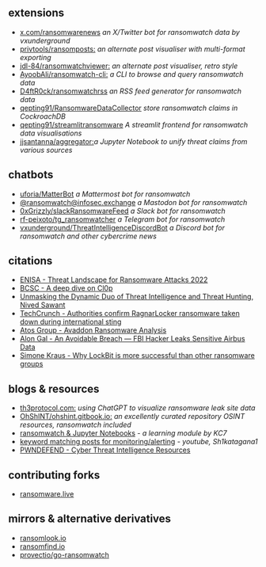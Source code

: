 ## extensions
- [x.com/ransomwarenews](https://twitter.com/ransomwarenews) _an X/Twitter bot for ransomwatch data by vxunderground_
- [privtools/ransomposts:](https://privtools.github.io/ransomposts/) _an alternate post visualiser with multi-format exporting_
- [jdl-84/ransomwatchviewer:](https://jdl-84.github.io/RansomWatchViewer/) _an alternate post visualiser, retro style_
- [AyoobAli/ransomwatch-cli:](https://github.com/AyoobAli/ransomwatch-cli) _a CLI to browse and query ransomwatch data_
- [D4ftR0ck/ransomwatchrss](https://github.com/D4ftR0ck/ransomwatchrss) _an RSS feed generator for ransomwatch data_
- [qepting91/RansomwareDataCollector](https://github.com/qepting91/RansomwareDataCollector) _store ransomwatch claims in CockroachDB_
- [qepting91/streamlitransomware](https://github.com/qepting91/streamlitransomware) _A streamlit frontend for ransomwatch data visualisations_
- [jjsantanna/aggregator:](https://github.com/jjsantanna/aggregator_crawlers_lists_ransomware_groups_leaksites)_a Jupyter Notebook to unify threat claims from various sources_

## chatbots
- [uforia/MatterBot](https://github.com/uforia/MatterBot) _a Mattermost bot for ransomwatch_
- [@ransomwatch@infosec.exchange](https://infosec.exchange/@ransomwatch) _a Mastodon bot for ransomwatch_
- [0xGrizzly/slackRansomwareFeed](https://github.com/0xGrizzly/slackRansomwareFeed) _a Slack bot for ransomwatch_
- [rf-peixoto/tg_ransomwatcher](https://github.com/rf-peixoto/Studies/blob/main/Code/Python/tg_ransomwatcher.py) _a Telegram bot for ransomwatch_
- [vxunderground/ThreatIntelligenceDiscordBot](https://github.com/vxunderground/ThreatIntelligenceDiscordBot) _a Discord bot for ransomwatch and other cybercrime news_

## citations

- [ENISA - Threat Landscape for Ransomware Attacks 2022](https://www.enisa.europa.eu/publications/enisa-threat-landscape-for-ransomware-attacks)
- [BCSC - A deep dive on Cl0p](https://www.zibersegurtasun.eus/sites/default/files/2023-03/BCSC-Malware-Clop_V1-TLPClear_0.pdf)
- [Unmasking the Dynamic Duo of Threat Intelligence and Threat Hunting, Nived Sawant](https://medium.com/@DefenderX/the-art-of-threat-hunting-c1b045da7e5)
- [TechCrunch - Authorities confirm RagnarLocker ransomware taken down during international sting](https://techcrunch.com/2023/10/20/ragnarlocker-ransomware-dark-web-portal-seized-in-international-sting)
- [Atos Group - Avaddon Ransomware Analysis](https://atos.net/en/lp/securitydive/avaddon-ransomware-analysis)
- [Alon Gal - An Avoidable Breach — FBI Hacker Leaks Sensitive Airbus Data](https://underthebreach.medium.com/an-avoidable-breach-fbi-hacker-leaks-sensitive-airbus-data-7cebd3b1de7a)
- [Simone Kraus - Why LockBit is more successful than other ransomware groups](https://medium.com/@simone.kraus/why-lockbit-is-more-successful-than-other-ransomware-groups-40976e088618)

## blogs & resources

- [th3protocol.com:](https://www.th3protocol.com/2022/ChatGPT-LeakSite-Analysis) _using ChatGPT to visualize ransomware leak site data_
- [OhShINT/ohshint.gitbook.io:](https://ohshint.gitbook.io/oh-shint-its-a-blog/) _an excellently curated repository OSINT resources, ransomwatch included_
- [ransomwatch & Jupyter Notebooks](https://kc7cyber.com/learning-module/keeping-up-to-date-with-ransomware-leak-sites/) _- a learning module by KC7_
- [keyword matching posts for monitoring/alerting](https://www.youtube.com/watch?v=cVDGmKxbKnI) _- youtube, Sh1katagana1_
- [PWNDEFEND - Cyber Threat Intelligence Resources](https://www.pwndefend.com/2023/02/26/cyber-threat-intelligence-resources/)

## contributing forks

- [ransomware.live](https://www.ransomware.live)

## mirrors & alternative derivatives 

- [ransomlook.io](https://www.ransomlook.io)
- [ransomfind.io](https://ransomfind.io)
- [provectio/go-ransomwatch](https://github.com/provectio/go-ransomwatch)
